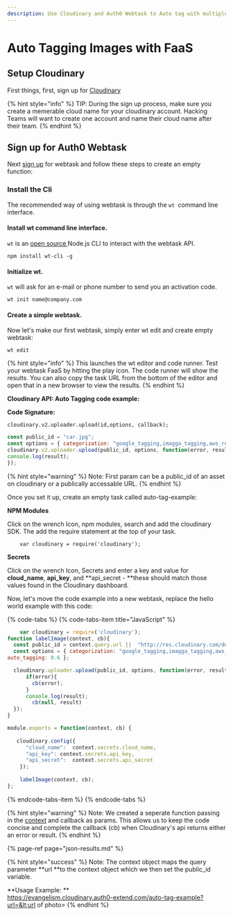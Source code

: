 ```yaml
---
description: Use Cloudinary and Auth0 Webtask to Auto tag with multiple add-ons.
---
```


# Auto Tagging Images with FaaS

## Setup Cloudinary

First things, first,  sign up for [Cloudinary](https://cloudinary.com/signup?utm_source=Emerge_Americas&utm_medium=Gitbook&utm_campaign=Evangelism&utm_term=Hackathon&utm_content=Signup_EA)

{% hint style="info" %}
TIP: During the sign up process, make sure you create a memerable cloud name for your cloudinary account.   Hacking Teams will want to create one account and name their cloud name after their team.
{% endhint %}

## Sign up for Auth0 Webtask

Next [sign up](https://webtask.io/make) for webtask and follow these steps to create an empty function:

### Install the Cli

The recommended way of using webtask is through the `wt `command line interface. 

#### Install wt command line interface.

`wt` is an [open source ](https://github.com/auth0/wt-cli)Node.js CLI to interact with the webtask API.

```text
npm install wt-cli -g
```

#### Initialize wt.

`wt` will ask for an e-mail or phone number to send you an activation code.

```text
wt init name@company.com
```

#### Create a simple webtask.

Now let's make our first webtask, simply enter wt edit and create empty webtask:

```text
wt edit
```

{% hint style="info" %}
This launches the wt editor and code runner. Test your webtask FaaS by hitting the play icon. The code runner will show the results. You can also copy the task URL from the bottom of the editor and open that in a new browser to view the results.
{% endhint %}

**Cloudinary API:   Auto Tagging code example:**

**Code Signature:**

```text
cloudinary.v2.uploader.upload(id,options, callback);
```

```javascript
const public_id = "car.jpg";
const options = { categorization: "google_tagging,imagga_tagging,aws_rek_tagging", auto_tagging: 0.6 };
cloudinary.v2.uploader.upload(public_id, options, function(error, result) { 
console.log(result); 
});
```

{% hint style="warning" %}
Note:  First param can be a public\_id of an asset on cloudinary or a publically accessable URL. 
{% endhint %}

Once you set it up, create an empty task called auto-tag-example:

**NPM Modules**

Click on the wrench Icon, npm modules, search and add the cloudinary SDK. The add the require statement at the top of your task.

```text
    var cloudinary = require('cloudinary');
```

**Secrets**

Click on the wrench Icon,  Secrets and enter a key and value for **cloud\_name**, **api\_key**, and **api\_secret - **these should match those values found in the Cloudinary dashboard.

Now, let's move the code example into a new webtask, replace the hello world example with this code:

{% code-tabs %}
{% code-tabs-item title="JavaScript" %}
```javascript
    var cloudinary = require('cloudinary');
function labelImage(context, cb){
  const public_id = context.query.url ||  "http://res.cloudinary.com/de-demo/image/upload/q_auto:best/v1524008113/flooded_road_source.jpg";  
  const options = { categorization: "google_tagging,imagga_tagging,aws_rek_tagging", 
auto_tagging: 0.6 };

  cloudinary.uploader.upload(public_id, options, function(error, result) { 
      if(error){
        cb(error);
      }
      console.log(result); 
        cb(null, result)
  });
}

module.exports = function(context, cb) {
  
   cloudinary.config({
      "cloud_name":  context.secrets.cloud_name,
      "api_key": context.secrets.api_key,
      "api_secret":  context.secrets.api_secret
    });
    
    labelImage(context, cb);
};
```
{% endcode-tabs-item %}
{% endcode-tabs %}

{% hint style="warning" %}
Note:  We created a seperate function passing in the [context](https://webtask.io/docs/context) and callback as params. This allows us to keep the code concise and complete the callback \(cb\) when Cloudinary's api returns either an error or result.
{% endhint %}

{% page-ref page="json-results.md" %}

{% hint style="success" %}
Note:  The context object maps the query parameter **url **to the context object which we then set the public\_id variable.

**Usage Example:  **  
https://evangelism.cloudinary.auth0-extend.com/auto-tag-example?url=&lt;url of photo&gt;
{% endhint %}



